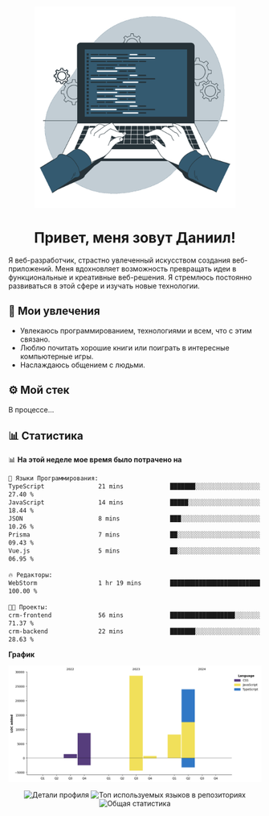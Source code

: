 <div align="center">
  <img width="400" src="assets/main_pic.webp" alt="">
  <h1>Привет, меня зовут Даниил!</h1>
</div>

Я веб-разработчик, страстно увлеченный искусством создания веб-приложений. Меня вдохновляет возможность превращать идеи в функциональные и креативные веб-решения. Я стремлюсь постоянно развиваться в этой сфере и изучать новые технологии.

## :game_die: Мои увлечения

* Увлекаюсь программированием, технологиями и всем, что с этим связано.
* Люблю почитать хорошие книги или поиграть в интересные компьютерные игры.
* Наслаждаюсь общением с людьми.

## :gear: Мой стек

В процессе...

## :bar_chart: Статистика

<!--START_SECTION:waka-->
📊 **На этой неделе мое время было потрачено на** 

```text
💬 Языки Программирования: 
TypeScript               21 mins             ███████░░░░░░░░░░░░░░░░░░   27.40 % 
JavaScript               14 mins             █████░░░░░░░░░░░░░░░░░░░░   18.44 % 
JSON                     8 mins              ███░░░░░░░░░░░░░░░░░░░░░░   10.26 % 
Prisma                   7 mins              ██░░░░░░░░░░░░░░░░░░░░░░░   09.43 % 
Vue.js                   5 mins              ██░░░░░░░░░░░░░░░░░░░░░░░   06.95 % 

🔥 Редакторы: 
WebStorm                 1 hr 19 mins        █████████████████████████   100.00 % 

🐱‍💻 Проекты: 
crm-frontend             56 mins             ██████████████████░░░░░░░   71.37 % 
crm-backend              22 mins             ███████░░░░░░░░░░░░░░░░░░   28.63 % 
```

**График**

![Lines of Code chart](https://raw.githubusercontent.com/daniilgrigorev01/daniilgrigorev01/main/assets/bar_graph.png)


<!--END_SECTION:waka-->

<div align="center">
  <img src="http://github-profile-summary-cards.vercel.app/api/cards/profile-details?username=daniilgrigorev01&theme=github" alt="Детали профиля">
  <img src="http://github-profile-summary-cards.vercel.app/api/cards/repos-per-language?username=daniilgrigorev01&theme=github" alt="Топ используемых языков в репозиториях">
  <img src="http://github-profile-summary-cards.vercel.app/api/cards/stats?username=daniilgrigorev01&theme=github" alt="Общая статистика">
</div>
